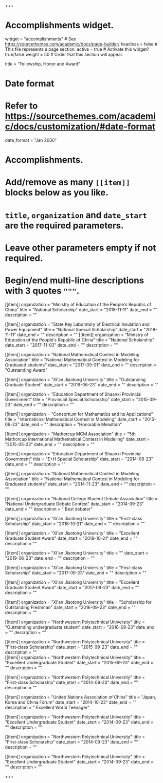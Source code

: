 +++
# Accomplishments widget.
widget = "accomplishments"  # See https://sourcethemes.com/academic/docs/page-builder/
headless = false  # This file represents a page section.
active = true  # Activate this widget? true/false
weight = 50  # Order that this section will appear.

title = "Fellowship, Honor and Award"

# Date format
#   Refer to https://sourcethemes.com/academic/docs/customization/#date-format
date_format = "Jan 2006"

# Accomplishments.
#   Add/remove as many `[[item]]` blocks below as you like.
#   `title`, `organization` and `date_start` are the required parameters.
#   Leave other parameters empty if not required.
#   Begin/end multi-line descriptions with 3 quotes `"""`.

[[item]]
 organization = "Ministry of Education of the People's Republic of China"
 title = "National Scholarship"
 date_start = "2018-11-11"
 date_end = ""
 description = "" 

[[item]]
 organization = "State Key Laboratory of Electrical Insulation and Power Equipment"
 title = "National Special Scholarship"
 date_start = "2018-11-11"
 date_end = ""
 description = "" 
[[item]]
 organization = "Ministry of Education of the People's Republic of China"
 title = "National Scholarship"
 date_start = "2017-11-03"
 date_end = ""
 description = "" 

[[item]]
 organization = "National Mathematical Contest in Modeling Association"
 title = "National Mathematical Contest in Modeling for Graduated students"
 date_start = "2017-09-01"
 date_end = ""
 description = "Outstanding Award" 

[[item]]
 organization = "Xi'an Jiaotong University"
 title = "Outstanding Graduate Student"
 date_start = "2019-06-23"
 date_end = ""
 description = ""

[[item]]
 organization = "Education Department of Shaanxi Provincial Government"
 title = "Provincial Special Scholarship"
 date_start = "2015-09-23"
 date_end = ""
 description = ""  

[[item]]
 organization = "Consortium for Mathematics and Its Applications"
 title = "International Mathematical Contest in Modeling"
 date_start = "2015-09-23"
 date_end = ""
 description = "Honorable Menstion"  

[[item]]
 organization = "Mathorcup MCM Association"
 title = "5th Mathorcup international Mathematical Contest in Modeling"
 date_start = "2015-05-23"
 date_end = ""
 description = ""  

[[item]]
 organization = "Education Department of Shaanxi Provincial Government"
 title = "E+H Special Scholarship"
 date_start = "2014-09-23"
 date_end = ""
 description = ""  

[[item]]
 organization = "National Mathematical Contest in Modeling Association"
 title = "National Mathematical Contest in Modeling for Graduated students"
 date_start = "2014-11-23"
 date_end = ""
 description = ""  

[[item]]
 organization = "National College Student Debate Association"
 title = "National Undergraduate Debate Contest"
 date_start = "2014-09-23"
 date_end = ""
 description = " Best debater"  

[[item]]
 organization = "Xi'an Jiaotong University"
 title = "First-class Scholarship"
 date_start = "2018-10-21"
 date_end = ""
 description = "" 

[[item]]
 organization = "Xi'an Jiaotong University"
 title = "Excellent Graduate Student Award"
 date_start = "2018-10-21"
 date_end = ""
 description = "" 

[[item]]
 organization = "Xi'an Jiaotong University"
 title = ""
 date_start = "2019-06-23"
 date_end = ""
 description = "" 

[[item]]
 organization = "Xi'an Jiaotong University"
 title = "First-class Scholarship"
 date_start = "2017-09-23"
 date_end = ""
 description = "" 

[[item]]
 organization = "Xi'an Jiaotong University"
 title = "Excellent Graduate Student Award"
 date_start = "2017-09-23"
 date_end = ""
 description = ""  

[[item]]
 organization = "Xi'an Jiaotong University"
 title = "Scholarship for Outstanding Freshman"
 date_start = "2016-09-23"
 date_end = ""
 description = ""  

[[item]]
 organization = "Northwestern Polytechnical University"
 title = "Outstanding undergraduate student"
 date_start = "2016-09-23"
 date_end = ""
 description = ""  

[[item]]
 organization = "Northwestern Polytechnical University"
 title = "First-class Scholarship"
 date_start = "2015-09-23"
 date_end = ""
 description = ""  
[[item]]
 organization = "Northwestern Polytechnical University"
 title = "Excellent Undergraduate Student"
 date_start = "2015-09-23"
 date_end = ""
 description = ""  
    
[[item]]
 organization = "Northwestern Polytechnical University"
 title = "First-class Scholarship"
 date_start = "2014-09-23"
 date_end = ""
 description = ""  
      
[[item]]
 organization = "United Nations Association of China"
 title = "Japan, Korea and China Forum"
 date_start = "2014-10-23"
 date_end = ""
 description = " Excellent World Teenager"  
      
[[item]]
 organization = "Northwestern Polytechnical University"
 title = "Excellent Undergraduate Student"
 date_start = "2014-09-23"
 date_end = ""
 description = ""  
        
[[item]]
 organization = "Northwestern Polytechnical University"
 title = "First-class Scholarship"
 date_start = "2014-09-23"
 date_end = ""
 description = ""  
        
[[item]]
 organization = "Northwestern Polytechnical University"
 title = "Excellent Undergraduate Student"
 date_start = "2014-09-23"
 date_end = ""
 description = ""  
 
+++
